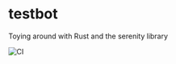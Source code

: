 # testbot
Toying around with Rust and the serenity library

![CI](https://github.com/tmcarr/testbot/workflows/CI/badge.svg?branch=master)
